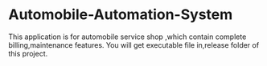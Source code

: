 # Automobile-Automation-System
This application is for automobile service shop ,which contain complete billing,maintenance features.
You will get executable file in,release folder of this project.
